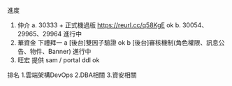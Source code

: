 進度

1. 仲介
   a. 30333 + 正式機過版 https://reurl.cc/q58KgE ok
   b. 30054、29965、29964 進行中
2. 華資金 下禮拜一
   a [後台]雙因子驗證 ok
   b [後台]審核機制(角色權限、訊息公告、物件、Banner) 進行中
3. 旺宏 提供 sam / portal ddl ok



排名
1.雲端架構DevOps
2.DBA相關
3.資安相關
